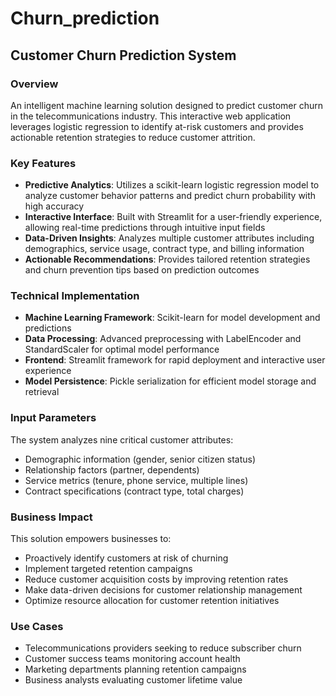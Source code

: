 # Churn_prediction
## Customer Churn Prediction System

### Overview
An intelligent machine learning solution designed to predict customer churn in the telecommunications industry. This interactive web application leverages logistic regression to identify at-risk customers and provides actionable retention strategies to reduce customer attrition.

### Key Features
- **Predictive Analytics**: Utilizes a scikit-learn logistic regression model to analyze customer behavior patterns and predict churn probability with high accuracy
- **Interactive Interface**: Built with Streamlit for a user-friendly experience, allowing real-time predictions through intuitive input fields
- **Data-Driven Insights**: Analyzes multiple customer attributes including demographics, service usage, contract type, and billing information
- **Actionable Recommendations**: Provides tailored retention strategies and churn prevention tips based on prediction outcomes

### Technical Implementation
- **Machine Learning Framework**: Scikit-learn for model development and predictions
- **Data Processing**: Advanced preprocessing with LabelEncoder and StandardScaler for optimal model performance
- **Frontend**: Streamlit framework for rapid deployment and interactive user experience
- **Model Persistence**: Pickle serialization for efficient model storage and retrieval

### Input Parameters
The system analyzes nine critical customer attributes:
- Demographic information (gender, senior citizen status)
- Relationship factors (partner, dependents)
- Service metrics (tenure, phone service, multiple lines)
- Contract specifications (contract type, total charges)

### Business Impact
This solution empowers businesses to:
- Proactively identify customers at risk of churning
- Implement targeted retention campaigns
- Reduce customer acquisition costs by improving retention rates
- Make data-driven decisions for customer relationship management
- Optimize resource allocation for customer retention initiatives

### Use Cases
- Telecommunications providers seeking to reduce subscriber churn
- Customer success teams monitoring account health
- Marketing departments planning retention campaigns
- Business analysts evaluating customer lifetime value

